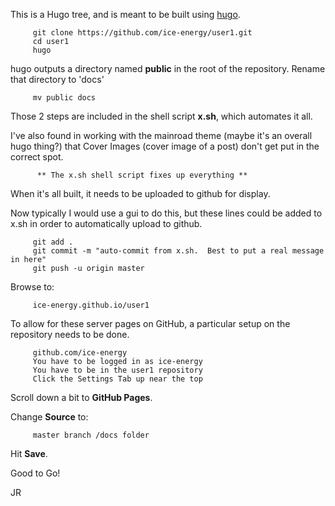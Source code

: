 
This is a Hugo tree, and is meant to be built using
[hugo](https://gohugo.io).

```
     git clone https://github.com/ice-energy/user1.git
     cd user1
     hugo
```

hugo outputs a directory named **public** in the root of the
repository.  Rename that directory to 'docs'

```
     mv public docs
```

Those 2 steps are included in the shell script **x.sh**, which
automates it all.

I've also found in working with the mainroad theme (maybe it's an
overall hugo thing?) that Cover Images (cover image of a post)
don't get put in the correct spot.

```
      ** The x.sh shell script fixes up everything **
```

When it's all built, it needs to be uploaded to github for display.

Now typically I would use a gui to do this, but these lines could
be added to x.sh in order to automatically upload to github.

```
     git add .
     git commit -m "auto-commit from x.sh.  Best to put a real message in here"
     git push -u origin master
```

Browse to:

```
     ice-energy.github.io/user1
```

To allow for these server pages on GitHub, a particular setup
on the repository needs to be done.

```
     github.com/ice-energy
     You have to be logged in as ice-energy
     You have to be in the user1 repository
     Click the Settings Tab up near the top
```

Scroll down a bit to **GitHub Pages**.

Change **Source** to:

```
     master branch /docs folder
```

Hit **Save**.


Good to Go!



JR





